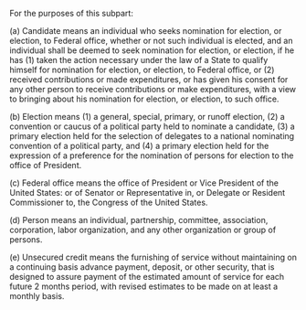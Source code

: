 For the purposes of this subpart:

(a) Candidate means an individual who seeks nomination for election, or election, to Federal office, whether or not such individual is elected, and an individual shall be deemed to seek nomination for election, or election, if he has (1) taken the action necessary under the law of a State to qualify himself for nomination for election, or election, to Federal office, or (2) received contributions or made expenditures, or has given his consent for any other person to receive contributions or make expenditures, with a view to bringing about his nomination for election, or election, to such office.

(b) Election means (1) a general, special, primary, or runoff election, (2) a convention or caucus of a political party held to nominate a candidate, (3) a primary election held for the selection of delegates to a national nominating convention of a political party, and (4) a primary election held for the expression of a preference for the nomination of persons for election to the office of President.

(c) Federal office means the office of President or Vice President of the United States: or of Senator or Representative in, or Delegate or Resident Commissioner to, the Congress of the United States.

(d) Person means an individual, partnership, committee, association, corporation, labor organization, and any other organization or group of persons.

(e) Unsecured credit means the furnishing of service without maintaining on a continuing basis advance payment, deposit, or other security, that is designed to assure payment of the estimated amount of service for each future 2 months period, with revised estimates to be made on at least a monthly basis.

